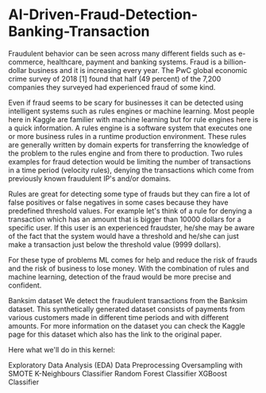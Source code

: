 # AI-Driven-Fraud-Detection-Banking-Transaction
Fraudulent behavior can be seen across many different fields such as e-commerce, healthcare, payment and banking systems. Fraud is a billion-dollar business and it is increasing every year. The PwC global economic crime survey of 2018 [1] found that half (49 percent) of the 7,200 companies they surveyed had experienced fraud of some kind.

Even if fraud seems to be scary for businesses it can be detected using intelligent systems such as rules engines or machine learning. Most people here in Kaggle are familier with machine learning but for rule engines here is a quick information. A rules engine is a software system that executes one or more business rules in a runtime production environment. These rules are generally written by domain experts for transferring the knowledge of the problem to the rules engine and from there to production. Two rules examples for fraud detection would be limiting the number of transactions in a time period (velocity rules), denying the transactions which come from previously known fraudulent IP's and/or domains.

Rules are great for detecting some type of frauds but they can fire a lot of false positives or false negatives in some cases because they have predefined threshold values. For example let's think of a rule for denying a transaction which has an amount that is bigger than 10000 dollars for a specific user. If this user is an experienced fraudster, he/she may be aware of the fact that the system would have a threshold and he/she can just make a transaction just below the threshold value (9999 dollars).

For these type of problems ML comes for help and reduce the risk of frauds and the risk of business to lose money. With the combination of rules and machine learning, detection of the fraud would be more precise and confident.

Banksim dataset
We detect the fraudulent transactions from the Banksim dataset. This synthetically generated dataset consists of payments from various customers made in different time periods and with different amounts. For more information on the dataset you can check the Kaggle page for this dataset which also has the link to the original paper.

Here what we'll do in this kernel:

Exploratory Data Analysis (EDA)
Data Preprocessing
Oversampling with SMOTE
K-Neighbours Classifier
Random Forest Classifier
XGBoost Classifier
